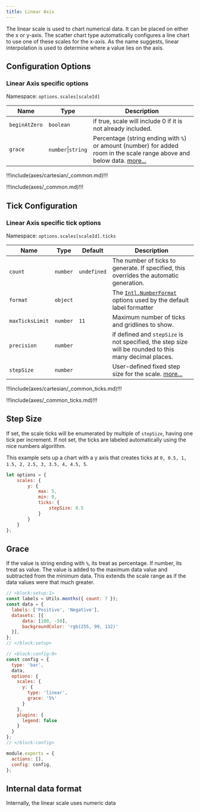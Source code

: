 ```yaml
---
title: Linear Axis
---
```

The linear scale is used to chart numerical data. It can be placed on either the x or y-axis. The scatter chart type automatically configures a line chart to use one of these scales for the x-axis. As the name suggests, linear interpolation is used to determine where a value lies on the axis.

## Configuration Options

### Linear Axis specific options

Namespace: `options.scales[scaleId]`

| Name | Type | Description
| ---- | ---- | -----------
| `beginAtZero` | `boolean` | if true, scale will include 0 if it is not already included.
| `grace` | `number`\|`string` | Percentage (string ending with `%`) or amount (number) for added room in the scale range above and below data. [more...](#grace)

!!!include(axes/cartesian/_common.md)!!!

!!!include(axes/_common.md)!!!

## Tick Configuration

### Linear Axis specific tick options

Namespace: `options.scales[scaleId].ticks`

| Name | Type | Default | Description
| ---- | ---- | ------- | -----------
| `count` | `number` | `undefined` | The number of ticks to generate. If specified, this overrides the automatic generation.
| `format` | `object` | | The [`Intl.NumberFormat`](https://developer.mozilla.org/en-US/docs/Web/JavaScript/Reference/Global_Objects/Intl/NumberFormat) options used by the default label formatter
| `maxTicksLimit` | `number` | `11` | Maximum number of ticks and gridlines to show.
| `precision` | `number` | | if defined and `stepSize` is not specified, the step size will be rounded to this many decimal places.
| `stepSize` | `number` | | User-defined fixed step size for the scale. [more...](#step-size)

!!!include(axes/cartesian/_common_ticks.md)!!!

!!!include(axes/_common_ticks.md)!!!

## Step Size

If set, the scale ticks will be enumerated by multiple of `stepSize`, having one tick per increment. If not set, the ticks are labeled automatically using the nice numbers algorithm.

This example sets up a chart with a y axis that creates ticks at `0, 0.5, 1, 1.5, 2, 2.5, 3, 3.5, 4, 4.5, 5`.

```javascript
let options = {
    scales: {
        y: {
            max: 5,
            min: 0,
            ticks: {
                stepSize: 0.5
            }
        }
    }
};
```

## Grace

If the value is string ending with `%`, its treat as percentage. If number, its treat as value.
The value is added to the maximum data value and subtracted from the minimum data. This extends the scale range as if the data values were that much greater.

```js chart-editor
// <block:setup:1>
const labels = Utils.months({ count: 7 });
const data = {
  labels: ['Positive', 'Negative'],
  datasets: [{
      data: [100, -50],
      backgroundColor: 'rgb(255, 99, 132)'
  }],
};
// </block:setup>

// <block:config:0>
const config = {
  type: 'bar',
  data,
  options: {
    scales: {
      y: {
        type: 'linear',
        grace: '5%'
      }
    },
    plugins: {
      legend: false
    }
  }
};
// </block:config>

module.exports = {
  actions: [],
  config: config,
};
```

## Internal data format

Internally, the linear scale uses numeric data
